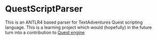 # QuestScriptParser
This is an ANTLR4 based parser for TextAdventures Quest scripting language.
This is a learning project which would (hopefully) in the future turn into a contribution to [Quest engine](http://textadventures.co.uk/quest)
